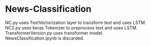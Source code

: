 # News-Classification

NC.py uses TextVectorization layer to transform text and uses LSTM.\
NC2.py uses keras Tokenizer to preprocess text and uses LSTM.\
TransformerVersion.py uses transformer model.\
NewsClassification.ipynb is discarded.